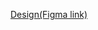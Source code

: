 [Design(Figma link)](https://www.figma.com/file/0AeEgypLluncmW8j1iFacL/04-HTML-CSS-Part-2?node-id=0%3A1)